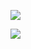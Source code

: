 ![](https://pic.zaqbest.com/i/2022/04/30/626cbab52a479.jpg)

![](https://pic.zaqbest.com/i/2022/04/30/626cbbe668887.png)

